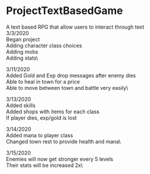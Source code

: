 ﻿# ProjectTextBasedGame
A text based RPG that allow users to interact through text\
3/3/2020\
Began project\
Adding character class choices\
Adding mobs\
Adding stats\

3/11/2020\
Added Gold and Exp drop messages after enemy dies\
Able to heal in town for a price\
Able to move between town and battle very easily\

3/13/2020\
Added skills\
Added shops with items for each class\
If player dies, exp/gold is lost

3/14/2020\
Added mana to player class\
Changed town rest to provide health and mana\

3/15/2020\
Enemies will now get stronger every 5 levels \
Their stats will be increased 2x\

  
